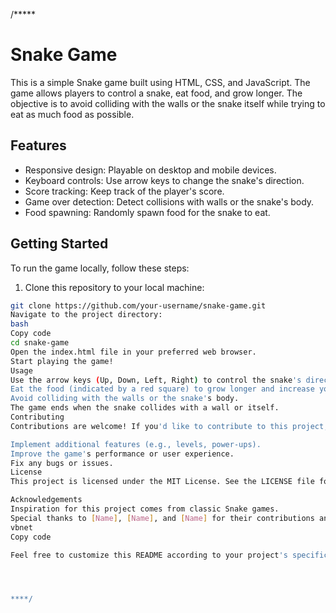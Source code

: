 
/*****

# Snake Game

This is a simple Snake game built using HTML, CSS, and JavaScript. The game allows players to control a snake, eat food, and grow longer. The objective is to avoid colliding with the walls or the snake itself while trying to eat as much food as possible.

## Features

- Responsive design: Playable on desktop and mobile devices.
- Keyboard controls: Use arrow keys to change the snake's direction.
- Score tracking: Keep track of the player's score.
- Game over detection: Detect collisions with walls or the snake's body.
- Food spawning: Randomly spawn food for the snake to eat.

## Getting Started

To run the game locally, follow these steps:

1. Clone this repository to your local machine:

```bash
git clone https://github.com/your-username/snake-game.git
Navigate to the project directory:
bash
Copy code
cd snake-game
Open the index.html file in your preferred web browser.
Start playing the game!
Usage
Use the arrow keys (Up, Down, Left, Right) to control the snake's direction.
Eat the food (indicated by a red square) to grow longer and increase your score.
Avoid colliding with the walls or the snake's body.
The game ends when the snake collides with a wall or itself.
Contributing
Contributions are welcome! If you'd like to contribute to this project, feel free to open an issue or submit a pull request. Here are a few ideas for potential contributions:

Implement additional features (e.g., levels, power-ups).
Improve the game's performance or user experience.
Fix any bugs or issues.
License
This project is licensed under the MIT License. See the LICENSE file for details.

Acknowledgements
Inspiration for this project comes from classic Snake games.
Special thanks to [Name], [Name], and [Name] for their contributions and feedback.
vbnet
Copy code

Feel free to customize this README according to your project's specific det




****/
